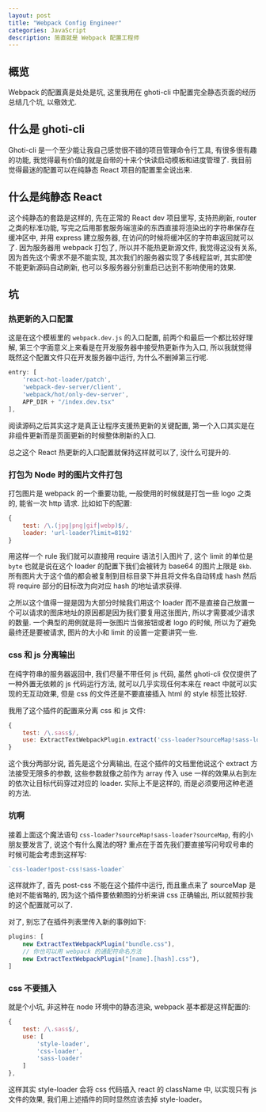 ```yaml
---
layout: post
title: "Webpack Config Engineer"
categories: JavaScript
description: 简直就是 Webpack 配置工程师
---
```


## 概览

Webpack 的配置真是处处是坑, 这里我用在 ghoti-cli 中配置完全静态页面的经历总结几个坑, 以儆效尤.

## 什么是 ghoti-cli

Ghoti-cli 是一个至少能让我自己感觉很不错的项目管理命令行工具, 有很多很有趣的功能, 我觉得最有价值的就是自带的十来个快读启动模板和进度管理了. 我目前觉得最迷的配置可以在纯静态 React 项目的配置里全说出来. 

## 什么是纯静态 React

这个纯静态的套路是这样的, 先在正常的 React dev 项目里写, 支持热刷新, router 之类的标准功能, 写完之后用那套服务端渲染的东西直接将渲染出的字符串保存在缓冲区中, 并用 express 建立服务器, 在访问的时候将缓冲区的字符串返回就可以了. 因为服务器用 webpack 打包了, 所以并不能热更新源文件, 我觉得这没有关系, 因为首先这个需求不是不能实现, 其次我们的服务器实现了多线程监听, 其实即使不能更新源码自动刷新, 也可以多服务器分别重启已达到不影响使用的效果.

## 坑

### 热更新的入口配置

这是在这个模板里的 `webpack.dev.js` 的入口配置, 前两个和最后一个都比较好理解, 第三个字面意义上来看是在开发服务器中接受热更新作为入口, 所以我就觉得既然这个配置文件只在开发服务器中运行, 为什么不删掉第三行呢. 

```js
entry: [
    'react-hot-loader/patch',
    'webpack-dev-server/client',
    'webpack/hot/only-dev-server',
    APP_DIR + "/index.dev.tsx"
],
```

阅读源码之后其实这才是真正让程序支援热更新的关键配置, 第一个入口其实是在非组件更新而是页面更新的时候整体刷新的入口. 

总之这个 React 热更新的入口配置就保持这样就可以了, 没什么可提升的.

### 打包为 Node 时的图片文件打包

打包图片是 webpack 的一个重要功能, 一般使用的时候就是打包一些 logo 之类的, 能省一次 http 请求. 比如如下的配置:

```js
{
    test: /\.(jpg|png|gif|webp)$/,
    loader: 'url-loader?limit=8192'
}
```

用这样一个 rule 我们就可以直接用 require 语法引入图片了, 这个 limit 的单位是 `byte` 也就是说在这个 loader 的配置下我们会被转为 base64 的图片上限是 `8kb`. 所有图片大于这个值的都会被复制到目标目录下并且将文件名自动转成 hash 然后将 require 部分的目标改为向对应 hash 的地址请求获得.

之所以这个值得一提是因为大部分时候我们用这个 loader 而不是直接自己放置一个可以请求的图床地址的原因都是因为我们要复用这张图片, 所以才需要减少请求的数量. 一个典型的用例就是将一张图片当做按钮或者 logo 的时候, 所以为了避免最终还是要被请求, 图片的大小和 limit 的设置一定要讲究一些.

### css 和 js 分离输出

在纯字符串的服务器返回中, 我们尽量不带任何 js 代码, 虽然 ghoti-cli 仅仅提供了一种外置无依赖的 js 代码运行方法, 就可以几乎实现任何本来在 react 中就可以实现的无互动效果, 但是 css 的文件还是不要直接插入 html 的 style 标签比较好.

我用了这个插件的配置来分离 css 和 js 文件:

```js
{
    test: /\.sass$/,
    use: ExtractTextWebpackPlugin.extract('css-loader?sourceMap!sass-loader?sourceMap')
}
```

这个我分两部分说, 首先是这个分离输出, 在这个插件的文档里他说这个 extract 方法接受无限多的参数, 这些参数就像之前作为 array 传入 use 一样的效果从右到左的依次让目标代码穿过对应的 loader. 实际上不是这样的, 而是必须要用这种老道的方法.

### 坑啊

接着上面这个魔法语句 `css-loader?sourceMap!sass-loader?sourceMap`, 有的小朋友要发言了, 说这个有什么魔法的呀? 重点在于首先我们要直接写问号叹号串的时候可能会考虑到这样写:

```js
`css-loader!post-css!sass-loader`
```

这样就炸了, 首先 post-css 不能在这个插件中运行, 而且重点来了 sourceMap 是绝对不能省略的, 因为这个插件要依赖图的分析来讲 css 正确输出, 所以就照抄我的这个配置就可以了.

对了, 别忘了在插件列表里传入新的事例如下:

```js
plugins: [
    new ExtractTextWebpackPlugin("bundle.css"),
    // 你也可以用 webpack 的通配符命名方法
    new ExtractTextWebpackPlugin("[name].[hash].css"),
]
```

### css 不要插入

就是个小坑, 非这种在 node 环境中的静态渲染, webpack 基本都是这样配置的:

```js
{
    test: /\.sass$/,
    use: [
        'style-loader',
        'css-loader',
        'sass-loader'
    ]
},
```

这样其实 style-loader 会将 css 代码插入 react 的 className 中, 以实现只有 js 文件的效果, 我们用上述插件的同时显然应该去掉 style-loader。
